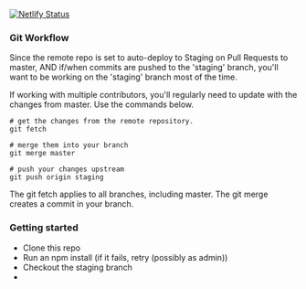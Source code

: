 [![Netlify Status](https://api.netlify.com/api/v1/badges/fc9cbfd9-4288-4390-a1bc-35f3e5b0a770/deploy-status)](https://app.netlify.com/sites/thirsty-clarke-28e973/deploys)


### Git Workflow

Since the remote repo is set to auto-deploy to Staging on Pull Requests to master,
AND if/when commits are pushed to the 'staging' branch,
you'll want to be working on the 'staging' branch most of the time.

If working with multiple contributors, you'll regularly need to update with the changes from master.
Use the commands below.

```
# get the changes from the remote repository. 
git fetch

# merge them into your branch
git merge master

# push your changes upstream
git push origin staging   
```

The git fetch applies to all branches, including master. 
The git merge creates a commit in your branch. 


### Getting started

- Clone this repo
- Run an npm install (if it fails, retry (possibly as admin))
- Checkout the staging branch
- 
